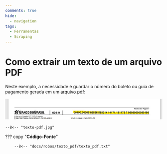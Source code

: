 ```yaml
---
comments: true
hide:
  - navigation
tags:
  - Ferramentas
  - Scraping
---
```


# Como extrair um texto de um arquivo PDF

Neste exemplo, a necessidade é guardar o número do boleto ou guia de pagamento gerada em um [arquivo pdf](https://github.com/automatiza-mg/automatizacoes/blob/main/docs/robos/texto_pdf/texto-pdf.jpg):

![](texto-pdf.jpg)

``` title="Arquivo PDF"
--8<-- "texto-pdf.jpg"
```

??? copy "**Código-Fonte**"

        --8<-- "docs/robos/texto_pdf/texto_pdf.txt"

